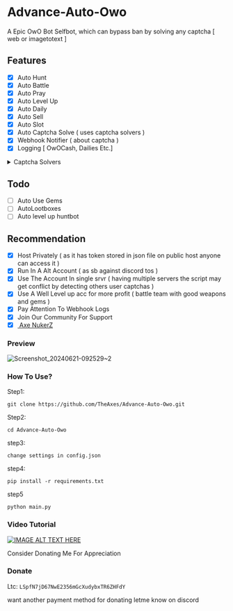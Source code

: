 # Advance-Auto-Owo
A Epic OwO Bot Selfbot, which can bypass ban by solving any captcha [ web or imagetotext ]

## Features
- [x] Auto Hunt
- [x] Auto Battle
- [x] Auto Pray
- [x] Auto Level Up 
- [x] Auto Daily
- [x] Auto Sell
- [x] Auto Slot
- [x] Auto Captcha Solve ( uses captcha solvers )
- [x] Webhook Notifier ( about captcha )
- [x] Logging [ OwOCash, Dailies Etc.]
<details>
  <summary>Captcha Solvers</summary>
  1. 2Captcha: https://2captcha.com/?from=17257577
  <br>
  2. CapSolver: https://dashboard.capsolver.com/passport/register?inviteCode=XxmebTqf6O8S
  <br>
  3. CaptchaAi: https://captchaai.com/?from=80668
  <br>
  4. CapMonster: https://captchaai.com/?from=80668
  <br>
</details>

## Todo
- [ ] Auto Use Gems
- [ ] AutoLootboxes
- [ ] Auto level up huntbot
## Recommendation
- [x] Host Privately ( as it has token stored in json file on public host anyone can access it )
- [x] Run In A Alt Account ( as sb against discord tos )
- [x] Use The Account In single srvr ( having multiple servers the script may get conflict by detecting others user captchas )
- [x] Use A Well Level up acc for more profit ( battle team with good weapons and gems )
- [x] Pay Attention To Webhook Logs
- [x] Join Our Community For Support
- [x] [ Axe NukerZ ]( https://discord.gg/x5BKQR4bHt)

### Preview
![Screenshot_20240621-092529~2](https://github.com/TheAxes/Advance-Auto-Owo/assets/110020190/baba0971-c37f-417a-9b6d-67012b1dd9b9)

### How To Use?
Step1:
```
git clone https://github.com/TheAxes/Advance-Auto-Owo.git
```

Step2:
```
cd Advance-Auto-Owo
```
step3:
```
change settings in config.json
```
step4:
```
pip install -r requirements.txt
```
step5
```
python main.py
```
### Video Tutorial
[![IMAGE ALT TEXT HERE](https://img.youtube.com/vi/CvS5U7pufRg/0.jpg)](https://www.youtube.com/watch?v=CvS5U7pufRg)


Consider Donating Me For Appreciation

### Donate 
Ltc: ```LSpfN7jD67NwE2356mGcXudybxTR6ZHFdY```

want another payment method for donating letme know on discord
